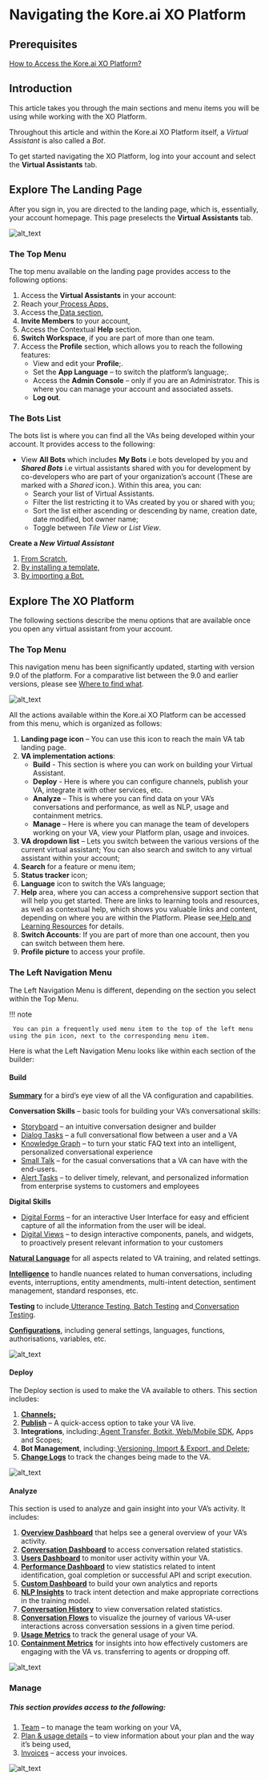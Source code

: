 
# Navigating the Kore.ai XO Platform

 


## Prerequisites

[How to Access the Kore.ai XO Platform?](https://developer.kore.ai/docs/bots/chatbot-overview/how-to-access-bot-builder/)


## Introduction

This article takes you through the main sections and menu items you will be using while working with the XO Platform. 

Throughout this article and within the Kore.ai XO Platform itself, a _Virtual Assistant_ is also called a _Bot_. 

To get started navigating the XO Platform, log into your account and select the **Virtual Assistants** tab.


## Explore The Landing Page

After you sign in, you are directed to the landing page, which is, essentially, your account homepage.  This page preselects the **Virtual Assistants** tab.




![alt_text](images/ntp(1).png "image_tooltip")



### The Top Menu

The top menu available on the landing page provides access to the following options:



1. Access the **Virtual Assistants** in your account:
2. Reach your[ Process Apps,](https://developer.kore.ai/docs/process-apps/introduction/)
3. Access the[ Data section](https://developer.kore.ai/docs/bots/advanced-topics/data-as-a-service/),
4. **Invite Members** to your account,
5. Access the Contextual **Help** section.
6. **Switch Workspace**, if you are part of more than one team.
7. Access the **Profile** section, which allows you to reach the following features:
    * View and edit your **Profile**;.
    * Set the **App Language** – to switch the platform’s language;.
    * Access the **Admin Console** – only if you are an Administrator. This is where you can manage your account and associated assets.
    * **Log out**.


### The Bots List

The bots list is where you can find all the VAs being developed within your account. It provides access to the following:



* View **All Bots** which includes **My Bots** i.e bots developed by you and **_Shared Bots_** i.e virtual assistants shared with you for development by co-developers  who are part of your organization’s account (These are marked with a _Shared_ icon.). Within this area, you can:
    * Search your list of Virtual Assistants.
    * Filter the list restricting it to VAs created by you or shared with you;
    * Sort the list either ascending or descending by name, creation date, date modified, bot owner name;
    * Toggle between _Tile View_ or _List View_.

**Create a _New Virtual Assistant_**



1. [From Scratch](https://developer.kore.ai/docs/bots/bot-builder-tool/bot-creation/defining-a-standard-bot/#Step_1_Create_a_Standard_Bot), 
2. [By installing a template,](https://developer.kore.ai/docs/bots/bot-store/store/)
3. [By importing a Bot.](https://developer.kore.ai/docs/bots/bot-settings/bot-management/bot-management-2/#Importing_a_Bot)


## Explore The XO Platform 

The following sections describe the menu options that are available once you open any virtual assistant from your account.


### The Top Menu

This navigation menu has been significantly updated, starting with version 9.0 of the platform. For a comparative list between the 9.0 and earlier versions, please see [Where to find what](href="https://developer.kore.ai/docs/bots/chatbot-overview/where-to-find-what/).



![alt_text](images/ntp(5).png "image_tooltip")


All the actions available within the Kore.ai XO Platform can be accessed from this menu, which is organized as follows: 



1. **Landing page icon** – You can use this icon to reach the main VA tab landing page.
2. **VA implementation actions**:
    * **Build** - This section is where you can work on building your Virtual Assistant.
    * **Deploy** - Here is where you can configure channels, publish your VA, integrate it with other services, etc.
    * **Analyze** – This is where you can find data on your VA’s conversations and performance, as well as NLP, usage and containment metrics.
    * **Manage** – Here is where you can manage the team of developers working on your VA, view your Platform plan, usage and invoices. 
3. **VA dropdown list** – Lets you switch between the various versions of the current virtual assistant; You can also search and switch to any virtual assistant within your account;
4. **Search** for a feature or menu item;
5. **Status tracker** icon;
6. **Language** icon to switch the VA’s language;
7. **Help** area, where you can access a comprehensive support section that will help you get started. There are links to learning tools and resources, as well as contextual help, which shows you valuable links and content, depending on where you are within the Platform. Please see[ Help and Learning Resources](https://developer.kore.ai/docs/bots/chatbot-overview/help/) for details.
8. **Switch Accounts**: If you are part of more than one account, then you can switch between them here.
9. **Profile picture** to access your profile.

 


### The Left Navigation Menu

The Left Navigation Menu is different, depending on the section you select within the Top Menu. 

!!! note

     You can pin a frequently used menu item to the top of the left menu using the pin icon, next to the corresponding menu item.



 

Here is what the Left Navigation Menu looks like within each section of the builder:


#### **Build**

**[Summary](https://developer.kore.ai/docs/bots/analyzing-your-bot/dashboard/#Bot_Summary)** for a bird’s eye view of all the VA configuration and capabilities.

**Conversation Skills** – basic tools for building your VA’s conversational skills:



* [Storyboard](https://developer.kore.ai/docs/bots/bot-builder-tool/bot-creation/storyboard/) – an intuitive conversation designer and builder
* [Dialog Tasks](https://developer.kore.ai/docs/bots/bot-builder-tool/dialog-task/dialog-tasks/) – a full conversational flow between a user and a VA
* [Knowledge Graph](https://developer.kore.ai/docs/bots/bot-builder-tool/knowledge-task/knowledge-ontology/) – to turn your static FAQ text into an intelligent, personalized conversational experience
* [Small Talk](https://developer.kore.ai/docs/bots/bot-builder-tool/small-talk/) – for the casual conversations that a VA can have with the end-users.
* [Alert Tasks](https://developer.kore.ai/docs/bots/bot-builder-tool/alert/notification-tasks/) – to deliver timely, relevant, and personalized information from enterprise systems to customers and employees

**Digital Skills**



* [Digital Forms](https://developer.kore.ai/docs/bots/bot-builder-tool/ui-forms/) – for an interactive User Interface for easy and efficient capture of all the information from the user will be ideal.
* [Digital Views](https://developer.kore.ai/docs/bots/bot-builder-tool/digital-views/)  – to design interactive components, panels, and widgets, to proactively present relevant information to your customers

**[Natural Language](https://developer.kore.ai/docs/bots/nlp/optimizing-bots/)** for all aspects related to VA training, and related settings. 

**[Intelligence](https://developer.kore.ai/docs/bots/bot-intelligence/bot-intelligence/)** to handle nuances related to human conversations, including events, interruptions,  entity amendments, multi-intent detection, sentiment management, standard responses, etc.

**Testing** to include[ Utterance Testing](https://developer.kore.ai/docs/bots/test-your-bot/testing-your-bot-with-nlp/),[ Batch Testing](https://developer.kore.ai/docs/bots/test-your-bot/batch-testing/batch-testing/) and[ Conversation Testing](https://developer.kore.ai/docs/bots/test-your-bot/conversation-testing/).

**[Configurations](https://developer.kore.ai/docs/bots/bot-settings/general-settings/)**, including general settings, languages, functions, authorisations, variables, etc. 




![alt_text](images/ntp(6).png "image_tooltip")



#### **Deploy**

The Deploy section is used to make the VA available to others. This section includes:



1. **[Channels; ](https://developer.kore.ai/docs/bots/channel-enablement/adding-channels-to-your-bot/)**
2. **[Publish](https://developer.kore.ai/docs/bots/publish/publishing-bot/)** – A quick-access option to take your VA live.
3. **Integrations**, including:[ Agent Transfer](https://developer.kore.ai/docs/bots/how-tos/how-to-configure-agent-transfer/),[ Botkit](https://developer.kore.ai/docs/bots/sdks/using-the-botkit-sdk/),[ Web/Mobile SDK](https://developer.kore.ai/docs/bots/sdks/kore-ai-web-sdk-tutorial/), Apps and Scopes;
4. **Bot Management**, including:[ Versioning, Import & Export, and Delete](https://developer.kore.ai/docs/bots/bot-settings/bot-management/bot-management-2/);
5. **[Change Logs](https://developer.kore.ai/docs/process-apps/settings/change-logs/)** to track the changes being made to the VA.



![alt_text](images/ntp(2).png "image_tooltip")



#### **Analyze**

This section is used to analyze and gain insight into your VA’s activity. It includes:



1. **[Overview Dashboard](https://developer.kore.ai/docs/bots/analyzing-your-bot/overview-dashboard/)** that helps see a general overview of your VA’s activity.
2. **[Conversation Dashboard](https://developer.kore.ai/docs/bots/analyzing-your-bot/conversations-dashboard/)** to access conversation related statistics.
3. **[Users Dashboard](https://developer.kore.ai/docs/bots/analyzing-your-bot/users-dashboard/)** to monitor user activity within your VA.
4. **[Performance Dashboard](https://developer.kore.ai/docs/bots/analyzing-your-bot/performance-dashboard/)** to view statistics related to intent identification, goal completion or successful API and script execution.
5. **[Custom Dashboard](https://developer.kore.ai/docs/bots/analyzing-your-bot/custom-dashboard/)** to build your own analytics and reports
6. **[NLP Insights](https://developer.kore.ai/docs/bots/analyzing-your-bot/bot-analysis/)** to track intent detection and make appropriate corrections in the training model.
7. **[Conversation History](https://developer.kore.ai/docs/bots/analyzing-your-bot/conversation-history-dashboard/)** to view conversation related statistics.
8. **[Conversation Flows](https://developer.kore.ai/docs/bots/analyzing-your-bot/conversation-flow/)** to visualize the journey of various VA-user interactions across conversation sessions in a given time period.
9. **[Usage Metrics](https://developer.kore.ai/docs/bots/analyzing-your-bot/dashboard/#Usage_Metrics)** to track the general usage of your VA. 
10. **[Containment Metrics](https://developer.kore.ai/docs/bots/analyzing-your-bot/dashboard/#Containment_Metrics)** for insights into how effectively customers are engaging with the VA vs. transferring to agents or dropping off.



![alt_text](images/ntp(3).png "image_tooltip")



### Manage


##### This section provides access to the following:



1. [Team](https://developer.kore.ai/docs/bots/advanced-topics/collaborative-development/sharing-bots-for-development/) </span>– to manage the team working on your VA,
2. [Plan & usage details](https://developer.kore.ai/docs/bots/bot-settings/plan-usage/plans-overview/) – to view information about your plan and the way it’s being used,
3. [Invoices](https://developer.kore.ai/docs/bots/bot-settings/plan-usage/invoices/) – access your invoices.





![alt_text](images/ntp(4).png "image_tooltip")

